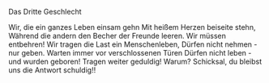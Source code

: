 Das Dritte Geschlecht

Wir, die ein ganzes Leben einsam gehn
Mit heißem Herzen beiseite stehn,
Während die andern den Becher der Freunde leeren.
Wir müssen entbehren!
Wir tragen die Last ein Menschenleben,
Dürfen nicht nehmen - nur geben.
Warten immer vor verschlossenen Türen
Dürfen nicht leben - und wurden geboren!
Tragen weiter geduldig! Warum?
Schicksal, du bleibst uns die Antwort schuldig!!
